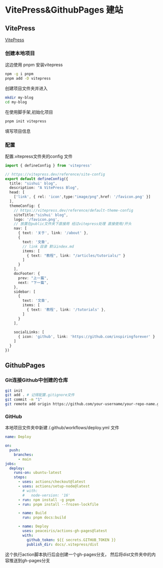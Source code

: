 # VitePress&GithubPages 建站

## VitePress
[VitePress](https://vitepress.dev/zh/) 
### 创建本地项目
这边使用 pnpm 安装vitepress
```sh
npm -g i pnpm
pnpm add -D vitepress
```
创建项目文件夹并进入
```sh
mkdir my-blog
cd my-blog
```
在使用脚手架,初始化项目
```sh
pnpm init vitepress
```
填写项目信息

### 配置
配置.vitepress文件夹的config 文件
```ts
import { defineConfig } from 'vitepress'

// https://vitepress.dev/reference/site-config
export default defineConfig({
  title: "sishui' blog",
  description: "A VitePress Blog",
  head: [
    ['link', { rel: 'icon',type:"image/png",href: '/favicon.png' }]
  ],
  themeConfig: {
    // https://vitepress.dev/reference/default-theme-config
    siteTitle:"sishui' blog",
    logo: '/favicon.png', 
    // 放置在public文件夹下直接用 经过vitepress处理 直接使用/开头
    nav: [
      { text: '关于', link: '/about' },
      {
        text: '文章',
        // link 目录 默认index.md
        items: [
          { text: "教程", link: "/articles/tutorials/" }
        ]
      }
    ],
    docFooter: {
      prev: "上一篇",
      next: "下一篇",
    },
    sidebar: [
      {
        text: '文章',
        items: [
          { text: '教程', link: '/tutorials' },
        ]
      }
    ],
    
    socialLinks: [
      { icon: 'github', link: 'https://github.com/inspiringforever' }
    ]
  }
})

```


## GithubPages
### Git连接Github中创建的仓库
```sh
git init
git add . # 记得配置.gitignore文件
git commit -m "1"
git remote add origin https://github.com/your-username/your-repo-name.git
```
### GitHub
本地项目文件夹中新建 /.github/workflows/deploy.yml 文件
```yml
name: Deploy

on:
  push:
    branches:
      - main
jobs:
  deploy:
    runs-on: ubuntu-latest
    steps:
      - uses: actions/checkout@latest  
      - uses: actions/setup-node@latest  
        # with:
        #   node-version: '16' 
      - run: npm install -g pnpm
      - run: pnpm install --frozen-lockfile

      - name: Build
        run: pnpm docs:build

      - name: Deploy
        uses: peaceiris/actions-gh-pages@latest  
        with:
          github_token: ${{ secrets.GITHUB_TOKEN }}
          publish_dir: docs/.vitepress/dist
```
这个执行action脚本执行后会创建一个gh-pages分支，
然后将dist文件夹中的内容推送到gh-pages分支




